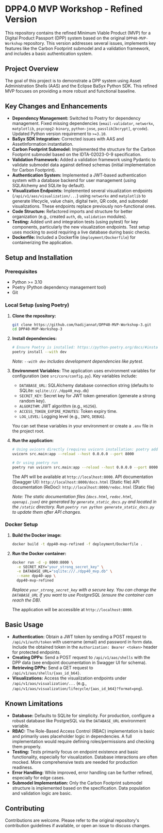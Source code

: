 # DPP4.0 MVP Workshop - Refined Version

This repository contains the refined Minimum Viable Product (MVP) for a Digital Product Passport (DPP) system based on the original `DPP40-MVP-Workshop` repository. This version addresses several issues, implements key features like the Carbon Footprint submodel and a validation framework, and includes a basic authentication system.

## Project Overview

The goal of this project is to demonstrate a DPP system using Asset Administration Shells (AAS) and the Eclipse BaSyx Python SDK. This refined MVP focuses on providing a more robust and functional baseline.

## Key Changes and Enhancements

*   **Dependency Management:** Switched to Poetry for dependency management. Fixed missing dependencies (`email-validator`, `networkx`, `matplotlib`, `psycopg2-binary`, `python-jose`, `passlib[bcrypt]`, `qrcode`). Updated Python version requirement to `>=3.10`.
*   **BaSyx SDK Integration:** Corrected issues with AAS and AssetInformation instantiation.
*   **Carbon Footprint Submodel:** Implemented the structure for the Carbon Footprint submodel based on the IDTA-02023-0-9 specification.
*   **Validation Framework:** Added a validation framework using Pydantic to validate submodel data against defined schemas (initial implementation for Carbon Footprint).
*   **Authentication System:** Implemented a JWT-based authentication system with a database backend for user management (using SQLAlchemy and SQLite by default).
*   **Visualization Endpoints:** Implemented several visualization endpoints (`/api/v1/aas/visualization/...`) using `networkx` and `matplotlib` to generate lifecycle, value chain, digital twin, QR code, and submodel visualizations. These endpoints replace previously non-functional ones.
*   **Code Structure:** Refactored imports and structure for better organization (e.g., created `auth`, `db`, `validation` modules).
*   **Testing:** Added unit and integration tests (using pytest) for key components, particularly the new visualization endpoints. Test setup uses mocking to avoid requiring a live database during basic checks.
*   **Dockerfile:** Included a Dockerfile (`deployment/Dockerfile`) for containerizing the application.

## Setup and Installation

### Prerequisites

*   Python >= 3.10
*   Poetry (Python dependency management tool)
*   Git

### Local Setup (using Poetry)

1.  **Clone the repository:**
    ```bash
    git clone https://github.com/hadijannat/DPP40-MVP-Workshop-3.git
    cd DPP40-MVP-Workshop-3
    ```

2.  **Install dependencies:**
    ```bash
    # Ensure Poetry is installed: https://python-poetry.org/docs/#installation
    poetry install --with dev 
    ```
    *Note: `--with dev` includes development dependencies like pytest.* 

3.  **Environment Variables:**
    The application uses environment variables for configuration (see `src/core/config.py`). Key variables include:
    *   `DATABASE_URL`: SQLAlchemy database connection string (defaults to SQLite: `sqlite:///./dpp40_mvp.db`)
    *   `SECRET_KEY`: Secret key for JWT token generation (generate a strong random key).
    *   `ALGORITHM`: JWT algorithm (e.g., `HS256`).
    *   `ACCESS_TOKEN_EXPIRE_MINUTES`: Token expiry time.
    *   `LOG_LEVEL`: Logging level (e.g., `INFO`, `DEBUG`).

    You can set these variables in your environment or create a `.env` file in the project root.

4.  **Run the application:**
    ```bash
    # Using uvicorn directly (requires uvicorn installation: poetry add uvicorn)
    uvicorn src.main:app --reload --host 0.0.0.0 --port 8000
    
    # Or using poetry run
    poetry run uvicorn src.main:app --reload --host 0.0.0.0 --port 8000
    ```
    The API will be available at `http://localhost:8000`.
    API documentation (Swagger UI): `http://localhost:8000/docs.html` (Static file)
    API documentation (ReDoc): `http://localhost:8000/redoc.html` (Static file)

    *Note: The static documentation files (`docs.html`, `redoc.html`, `openapi.json`) are generated by `generate_static_docs.py` and located in the `/static` directory. Run `poetry run python generate_static_docs.py` to update them after API changes.*

### Docker Setup

1.  **Build the Docker image:**
    ```bash
    docker build -t dpp40-mvp-refined -f deployment/Dockerfile .
    ```

2.  **Run the Docker container:**
    ```bash
    docker run -d -p 8000:8000 \
      -e SECRET_KEY="your_strong_secret_key" \
      -e DATABASE_URL="sqlite:///./dpp40_mvp.db" \
      --name dpp40-app \
      dpp40-mvp-refined
    ```
    *Replace `your_strong_secret_key` with a secure key.* 
    *You can change the `DATABASE_URL` if you want to use PostgreSQL (ensure the container can reach the DB).* 

    The application will be accessible at `http://localhost:8000`.

## Basic Usage

*   **Authentication:** Obtain a JWT token by sending a POST request to `/api/v1/auth/token` with username (email) and password in form data. Include the obtained token in the `Authorization: Bearer <token>` header for protected endpoints.
*   **Creating DPPs:** Send a POST request to `/api/v1/aas/shells` with the DPP data (see endpoint documentation in Swagger UI for schema).
*   **Retrieving DPPs:** Send a GET request to `/api/v1/aas/shells/{aas_id_b64}`.
*   **Visualizations:** Access the visualization endpoints under `/api/v1/aas/visualization/...` (e.g., `/api/v1/aas/visualization/lifecycle/{aas_id_b64}?format=png`).

## Known Limitations

*   **Database:** Defaults to SQLite for simplicity. For production, configure a robust database like PostgreSQL via the `DATABASE_URL` environment variable.
*   **RBAC:** The Role-Based Access Control (RBAC) implementation is basic and primarily uses placeholder logic in dependencies. A full implementation would require defining roles/permissions and checking them properly.
*   **Testing:** Tests primarily focus on endpoint existence and basic functionality, especially for visualization. Database interactions are often mocked. More comprehensive tests are needed for production readiness.
*   **Error Handling:** While improved, error handling can be further refined, especially for edge cases.
*   **Submodel Implementation:** Only the Carbon Footprint submodel structure is implemented based on the specification. Data population and validation logic are basic.

## Contributing

Contributions are welcome. Please refer to the original repository's contribution guidelines if available, or open an issue to discuss changes.

